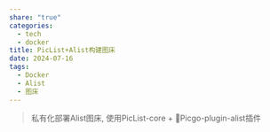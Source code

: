 ```yaml
---
share: "true"
categories:
  - tech
  - docker
title: PicList+Alist构建图床
date: 2024-07-16
tags:
  - Docker
  - Alist
  - 图床
---
```

> 私有化部署Alist图床, 使用PicList-core + Picgo-plugin-alist插件